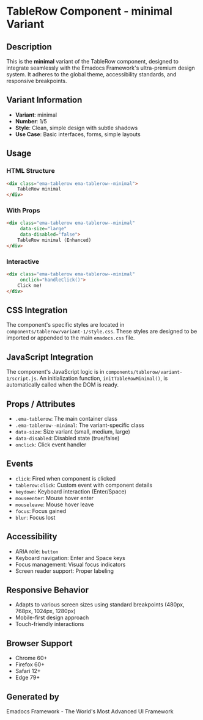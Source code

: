 # TableRow Component - minimal Variant

## Description
This is the **minimal** variant of the TableRow component, designed to integrate seamlessly with the Emadocs Framework's ultra-premium design system. It adheres to the global theme, accessibility standards, and responsive breakpoints.

## Variant Information
- **Variant**: minimal
- **Number**: 1/5
- **Style**: Clean, simple design with subtle shadows
- **Use Case**: Basic interfaces, forms, simple layouts

## Usage

### HTML Structure
```html
<div class="ema-tablerow ema-tablerow--minimal">
    TableRow minimal
</div>
```

### With Props
```html
<div class="ema-tablerow ema-tablerow--minimal" 
     data-size="large" 
     data-disabled="false">
    TableRow minimal (Enhanced)
</div>
```

### Interactive
```html
<div class="ema-tablerow ema-tablerow--minimal" 
     onclick="handleClick()">
    Click me!
</div>
```

## CSS Integration
The component's specific styles are located in `components/tablerow/variant-1/style.css`. These styles are designed to be imported or appended to the main `emadocs.css` file.

## JavaScript Integration
The component's JavaScript logic is in `components/tablerow/variant-1/script.js`. An initialization function, `initTableRowMinimal()`, is automatically called when the DOM is ready.

## Props / Attributes
- `.ema-tablerow`: The main container class
- `.ema-tablerow--minimal`: The variant-specific class
- `data-size`: Size variant (small, medium, large)
- `data-disabled`: Disabled state (true/false)
- `onclick`: Click event handler

## Events
- `click`: Fired when component is clicked
- `tablerow:click`: Custom event with component details
- `keydown`: Keyboard interaction (Enter/Space)
- `mouseenter`: Mouse hover enter
- `mouseleave`: Mouse hover leave
- `focus`: Focus gained
- `blur`: Focus lost

## Accessibility
- ARIA role: `button`
- Keyboard navigation: Enter and Space keys
- Focus management: Visual focus indicators
- Screen reader support: Proper labeling

## Responsive Behavior
- Adapts to various screen sizes using standard breakpoints (480px, 768px, 1024px, 1280px)
- Mobile-first design approach
- Touch-friendly interactions

## Browser Support
- Chrome 60+
- Firefox 60+
- Safari 12+
- Edge 79+

## Generated by
Emadocs Framework - The World's Most Advanced UI Framework
